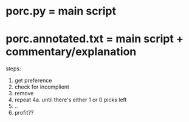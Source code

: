 # porc.py = main script
# porc.annotated.txt = main script + commentary/explanation

steps:
1. get preference
2. check for incomplient
3. remove
4. repeat
4a. until there's either 1 or 0 picks left
6. ..
7. profit??
